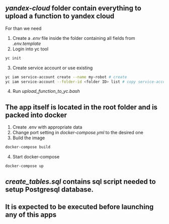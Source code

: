 ## *yandex-cloud* folder contain everything to upload a function to yandex cloud

For than we need
1. Create a *.env* file inside the folder containing all fields from *.env.template*
2. Login into yc tool
```bash
yc init
```

3. Create service account or use existing
```bash
yc iam service-account create --name my-robot # create
yc iam service-account --folder-id <folder ID> list # copy service-account-id
```
4. Run *upload_function_to_yc.bash*

## The app itself is located in the root folder and is packed into docker

1. Create .env with appropriate data
2. Change port setting in *docker-compose.yml* to the desired one
3. Build the image
```bash
docker-compose build
```
4. Start docker-compose
```bash
docker-compose up
```

## *create_tables.sql* contains sql script needed to setup Postgresql database.
## It is expected to be executed before launching any of this apps